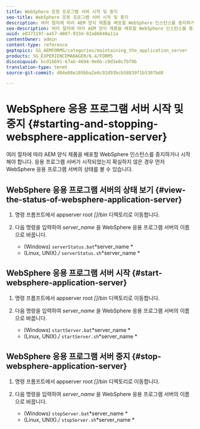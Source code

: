 ```yaml
---
title: WebSphere 응용 프로그램 서버 시작 및 중지
seo-title: WebSphere 응용 프로그램 서버 시작 및 중지
description: 여러 절차에 따라 AEM 양식 제품을 배포할 WebSphere 인스턴스를 중지하거나 시작해야 합니다. 이 문서에서는 WebSphere 응용 프로그램 서버를 시작 및 중지하는 방법에 대해 설명합니다.
seo-description: 여러 절차에 따라 AEM 양식 제품을 배포할 WebSphere 인스턴스를 중지하거나 시작해야 합니다. 이 문서에서는 WebSphere 응용 프로그램 서버를 시작 및 중지하는 방법에 대해 설명합니다.
uuid: e0373197-aa57-4087-933d-92a86840a11a
contentOwner: admin
content-type: reference
geptopics: SG_AEMFORMS/categories/maintaining_the_application_server
products: SG_EXPERIENCEMANAGER/6.4/FORMS
discoiquuid: bcd16691-67ab-4694-9e6b-c9d3e0c7bf0b
translation-type: tm+mt
source-git-commit: d04e08e105bba2e6c92d93bcb58839f1b5307bd8

---
```



# WebSphere 응용 프로그램 서버 시작 및 중지 {#starting-and-stopping-websphere-application-server}

여러 절차에 따라 AEM 양식 제품을 배포할 WebSphere 인스턴스를 중지하거나 시작해야 합니다. 응용 프로그램 서버가 시작되었는지 확실하지 않은 경우 먼저 WebSphere 응용 프로그램 서버의 상태를 볼 수 있습니다.

## WebSphere 응용 프로그램 서버의 상태 보기 {#view-the-status-of-websphere-application-server}

1. 명령 프롬프트에서 appserver root *[]*/bin 디렉토리로 이동합니다.
1. 다음 명령을 입력하여 *server_name* 을 WebSphere 응용 프로그램 서버의 이름으로 바꿉니다.

   * (Windows) `serverStatus.bat`*server_name *
   * (Linux, UNIX)./ `serverStatus.sh`*server_name *

## WebSphere 응용 프로그램 서버 시작 {#start-websphere-application-server}

1. 명령 프롬프트에서 appserver root *[]*/bin 디렉토리로 이동합니다.
1. 다음 명령을 입력하여 *server_name* 을 WebSphere 응용 프로그램 서버의 이름으로 바꿉니다.

   * (Windows) `startServer.bat`*server_name *
   * (Linux, UNIX)./ `startServer.sh`*server_name *

## WebSphere 응용 프로그램 서버 중지 {#stop-websphere-application-server}

1. 명령 프롬프트에서 appserver root *[]*/bin 디렉토리로 이동합니다.
1. 다음 명령을 입력하여 *server_name* 을 WebSphere 응용 프로그램 서버의 이름으로 바꿉니다.

   * (Windows) `stopServer.bat`*server_name *
   * (Linux, UNIX)./ `stopServer.sh`*server_name *

